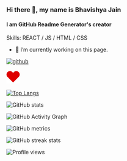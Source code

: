 ### Hi there 👋, my name is Bhavishya Jain
#### I am GitHub Readme Generator's creator


Skills: REACT / JS / HTML / CSS

- 🔭 I’m currently working on this page. 


[<img src='https://cdn.jsdelivr.net/npm/simple-icons@3.0.1/icons/github.svg' alt='github' height='40'>](https://github.com/bhavishyajn7)  

<a href='https://docs.github.com/en/github/supporting-the-open-source-community-with-github-sponsors'><img src='https://raw.githubusercontent.com/acervenky/animated-github-badges/master/assets/sponsorbadge.gif' width='35' height='35'></a> 

[![Top Langs](https://github-readme-stats.vercel.app/api/top-langs/?username=bhavishyajn7)](https://github.com/anuraghazra/github-readme-stats)

![GitHub stats](https://github-readme-stats.vercel.app/api?username=bhavishyajn7&show_icons=true)  

![GitHub Activity Graph](https://activity-graph.herokuapp.com/graph?username=bhavishyajn7)  

![GitHub metrics](https://metrics.lecoq.io/bhavishyajn7)  

![GitHub streak stats](https://github-readme-streak-stats.herokuapp.com/?user=bhavishyajn7)  

![Profile views](https://gpvc.arturio.dev/bhavishyajn7)  
